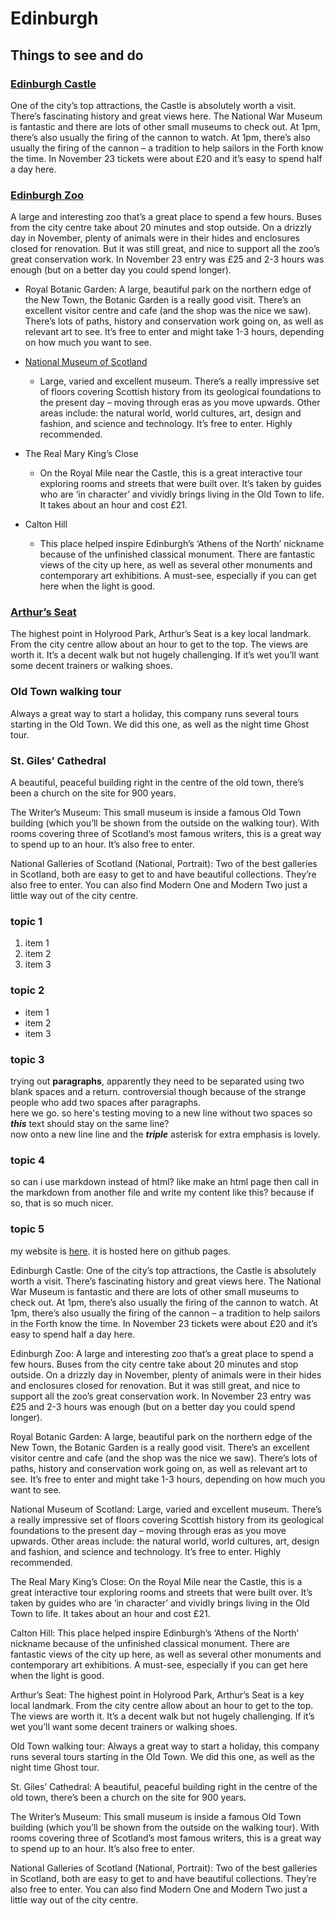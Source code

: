 # Edinburgh

## Things to see and do

### <a href="https://www.google.co.uk/maps/place/Edinburgh+Castle/@55.9482575,-3.1996799,18z/data=!4m6!3m5!1s0x4887c79a2099c0f7:0x469a1eebe54c0a58!8m2!3d55.9485947!4d-3.1999135!16zL20vMGpwbl8?entry=ttu" target="_blank">Edinburgh Castle</a>

One of the city’s top attractions, the Castle is absolutely worth a visit. There’s fascinating history and great views here. The National War Museum is fantastic and there are lots of other small museums to check out. At 1pm, there’s also usually the firing of the cannon to watch. At 1pm, there’s also usually the firing of the cannon – a tradition to help sailors in the Forth know the time. In November 23 tickets were about £20 and it’s easy to spend half a day here.

### <a href="https://www.google.co.uk/maps/place/Edinburgh+Zoo/@55.9423613,-3.2788932,15z/data=!4m6!3m5!1s0x4887c661482ca367:0xdab93fa996cd02cb!8m2!3d55.9423619!4d-3.2685938!16zL20vMDcxNG5x?entry=ttu" target="_blank">Edinburgh Zoo</a>

A large and interesting zoo that’s a great place to spend a few hours. Buses from the city centre take about 20 minutes and stop outside. On a drizzly day in November, plenty of animals were in their hides and enclosures closed for renovation. But it was still great, and nice to support all the zoo’s great conservation work. In November 23 entry was £25 and 2-3 hours was enough (but on a better day you could spend longer).
- Royal Botanic Garden: A large, beautiful park on the northern edge of the New Town, the Botanic Garden is a really good visit. There’s an excellent visitor centre and cafe (and the shop was the nice we saw). There’s lots of paths, history and conservation work going on, as well as relevant art to see. It’s free to enter and might take 1-3 hours, depending on how much you want to see.

- [National Museum of Scotland](https://www.google.co.uk/maps/place/National+Museum+of+Scotland/@55.9479034,-3.192343,16z/data=!3m1!5s0x4887c784db00984f:0xbcf28f76719eeb7d!4m6!3m5!1s0x4887c784d1bae421:0x88cc2703f2beb5c3!8m2!3d55.9469995!4d-3.1905666!16zL20vMDRmZnMx?entry=ttu)
    - Large, varied and excellent museum. There’s a really impressive set of floors covering Scottish history from its geological foundations to the present day – moving through eras as you move upwards. Other areas include: the natural world, world cultures, art, design and fashion, and science and technology. It’s free to enter. Highly recommended.
- The Real Mary King’s Close
    - On the Royal Mile near the Castle, this is a great interactive tour exploring rooms and streets that were built over. It’s taken by guides who are ‘in character’ and vividly brings living in the Old Town to life. It takes about an hour and cost £21.
- Calton Hill
    - This place helped inspire Edinburgh’s ‘Athens of the North’ nickname because of the unfinished classical monument. There are fantastic views of the city up here, as well as several other monuments and contemporary art exhibitions. A must-see, especially if you can get here when the light is good.

### [Arthur’s Seat](https://www.google.co.uk/maps/place/Arthur's+Seat/@55.9436274,-3.1786755,15z/data=!4m6!3m5!1s0x4887b979c8b4febf:0x98aa0e77e2bfa9a8!8m2!3d55.9440862!4d-3.1618326!16s%2Fg%2F11r6ldqv5k?entry=ttu)

The highest point in Holyrood Park, Arthur’s Seat is a key local landmark. From the city centre allow about an hour to get to the top. The views are worth it. It’s a decent walk but not hugely challenging. If it’s wet you’ll want some decent trainers or walking shoes.

### Old Town walking tour

Always a great way to start a holiday, this company runs several tours starting in the Old Town. We did this one, as well as the night time Ghost tour.

### St. Giles’ Cathedral

A beautiful, peaceful building right in the centre of the old town, there’s been a church on the site for 900 years.




The Writer’s Museum: This small museum is inside a famous Old Town building (which you’ll be shown from the outside on the walking tour). With rooms covering three of Scotland’s most famous writers, this is a great way to spend up to an hour. It’s also free to enter.

National Galleries of Scotland (National, Portrait): Two of the best galleries in Scotland, both are easy to get to and have beautiful collections. They’re also free to enter. You can also find Modern One and Modern Two just a little way out of the city centre.



### topic 1

1. item 1
2. item 2
3. item 3

### topic 2

- item 1
- item 2
- item 3

### topic 3

trying out **paragraphs**, apparently they need to be separated using two blank spaces and a return. controversial though because of the strange people who add two spaces after paragraphs.  
here we go. so here's testing moving to a new line without two spaces so
***this*** text should stay on the same line?  
now onto a new line line and the ***triple*** asterisk for extra emphasis is lovely.

### topic 4

so can i use markdown instead of html? like make an html page then call in the markdown from another file and write my content like this? because if so, that is so much nicer.

### topic 5

my website is [here](https://tombond.uk). it is hosted here on github pages.



Edinburgh Castle: One of the city’s top attractions, the Castle is absolutely worth a visit. There’s fascinating history and great views here. The National War Museum is fantastic and there are lots of other small museums to check out. At 1pm, there’s also usually the firing of the cannon to watch. At 1pm, there’s also usually the firing of the cannon – a tradition to help sailors in the Forth know the time. In November 23 tickets were about £20 and it’s easy to spend half a day here.

Edinburgh Zoo: A large and interesting zoo that’s a great place to spend a few hours. Buses from the city centre take about 20 minutes and stop outside. On a drizzly day in November, plenty of animals were in their hides and enclosures closed for renovation. But it was still great, and nice to support all the zoo’s great conservation work. In November 23 entry was £25 and 2-3 hours was enough (but on a better day you could spend longer).

Royal Botanic Garden: A large, beautiful park on the northern edge of the New Town, the Botanic Garden is a really good visit. There’s an excellent visitor centre and cafe (and the shop was the nice we saw). There’s lots of paths, history and conservation work going on, as well as relevant art to see. It’s free to enter and might take 1-3 hours, depending on how much you want to see.

National Museum of Scotland: Large, varied and excellent museum. There’s a really impressive set of floors covering Scottish history from its geological foundations to the present day – moving through eras as you move upwards. Other areas include: the natural world, world cultures, art, design and fashion, and science and technology. It’s free to enter. Highly recommended.

The Real Mary King’s Close: On the Royal Mile near the Castle, this is a great interactive tour exploring rooms and streets that were built over. It’s taken by guides who are ‘in character’ and vividly brings living in the Old Town to life. It takes about an hour and cost £21.

Calton Hill: This place helped inspire Edinburgh’s ‘Athens of the North’ nickname because of the unfinished classical monument. There are fantastic views of the city up here, as well as several other monuments and contemporary art exhibitions. A must-see, especially if you can get here when the light is good.

Arthur’s Seat: The highest point in Holyrood Park, Arthur’s Seat is a key local landmark. From the city centre allow about an hour to get to the top. The views are worth it. It’s a decent walk but not hugely challenging. If it’s wet you’ll want some decent trainers or walking shoes.

Old Town walking tour: Always a great way to start a holiday, this company runs several tours starting in the Old Town. We did this one, as well as the night time Ghost tour.

St. Giles’ Cathedral: A beautiful, peaceful building right in the centre of the old town, there’s been a church on the site for 900 years.

The Writer’s Museum: This small museum is inside a famous Old Town building (which you’ll be shown from the outside on the walking tour). With rooms covering three of Scotland’s most famous writers, this is a great way to spend up to an hour. It’s also free to enter.

National Galleries of Scotland (National, Portrait): Two of the best galleries in Scotland, both are easy to get to and have beautiful collections. They’re also free to enter. You can also find Modern One and Modern Two just a little way out of the city centre.
